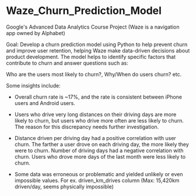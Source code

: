 # Waze_Churn_Prediction_Model
Google's Advanced Data Analytics Course Project
(Waze is a navigation app owned by Alphabet)

Goal: 
Develop a churn prediction model using Python to help prevent churn and improve user retention, helping Waze make data-driven decisions about product development. The model helps to identify specific factors that contribute to churn and answer questions such as: 

Who are the users most likely to churn?, Why/When do users churn? etc.

Some insights include:
- Overall churn rate is ~17%, and the rate is consistent between iPhone users and Android users.

- Users who drive very long distances on their driving days are more likely to churn, but users who drive more often are less likely to churn. The reason for this discrepancy needs further investigation.
  
- Distance driven per driving day had a positive correlation with user churn. The farther a user drove on each driving day, the more likely they were to churn.
Number of driving days had a negative correlation with churn. Users who drove more days of the last month were less likely to churn.

- Some data was erroneous or problematic and yielded unlikely or even impossible values. For ex. driven_km_drives column (Max: 15,420km driven/day, seems physically impossible)





